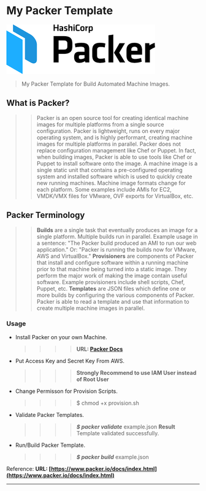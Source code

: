 # My Packer Template


![](/packer.png)


> My Packer Template for Build Automated Machine Images.
## What is Packer? 

>> Packer is an open source tool for creating identical machine images for multiple platforms from a single source configuration. Packer is lightweight, runs on every major operating system, and is highly performant, creating machine images for multiple platforms in parallel. Packer does not replace configuration management like Chef or Puppet. In fact, when building images, Packer is able to use tools like Chef or Puppet to install software onto the image. A machine image is a single static unit that contains a pre-configured operating system and installed software which is used to quickly create new running machines. Machine image formats change for each platform. Some examples include AMIs for EC2, VMDK/VMX files for VMware, OVF exports for VirtualBox, etc.
## Packer Terminology

>>**Builds** are a single task that eventually produces an image for a single platform. Multiple builds run in parallel. Example usage in a sentence: "The Packer build produced an AMI to run our web application." Or: "Packer is running the builds now for VMware, AWS and VirtualBox."
>>**Provisioners** are components of Packer that install and configure software within a running machine prior to that machine being turned into a static image. They perform the major work of making the image contain useful software. Example provisioners include shell scripts, Chef, Puppet, etc.
>>**Templates** are JSON files which define one or more builds by configuring the various components of Packer. Packer is able to read a template and use that information to create multiple machine images in parallel.

### Usage 

- Install Packer on your own Machine.
    >>>> **URL: [Packer Docs](https://www.packer.io/docs/install/index.html)**

- Put Access Key and Secret Key From AWS.
    >>>> **Strongly Recommend to use IAM User instead of Root User**

- Change Permisson for Provision Scripts.
    >>>> $ chmod +x provision.sh

- Validate Packer Templates. 
    >>>> ***$ packer validate*** example.json
           **Result** Template validated successfully.

- Run/Build Packer Template.
    >>>> ***$ packer build*** example.json

Reference: **URL: [https://www.packer.io/docs/index.html](https://www.packer.io/docs/index.html)**

---


